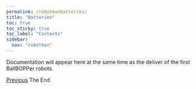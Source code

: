 ```yaml
---
permalink: /robotmanbatteries/
title: "Batteries"
toc: true
toc_sticky: true
toc_label: "Contents"
sidebar:
  nav: "robotman"
---
```


Documentation will appear here at the same time as the deliver of the first BallBOPPer robots.

  <nav class="pagination">
      <a href="/BallBOPPer/robotmanreloader/" class="pagination--pager" title="Reloader">Previous</a>
       <a  class="pagination--pager disabled">The End</a>
  </nav>
